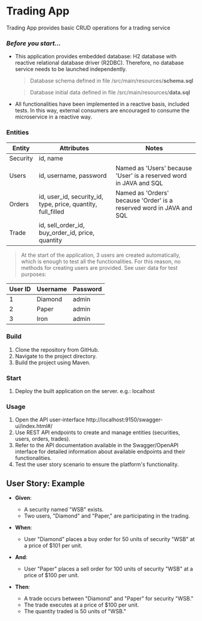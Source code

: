 # **Trading App**

Trading App provides basic CRUD operations for a trading service


### *Before you start...*
- This application provides embedded database: H2 database with reactive relational database driver (R2DBC). Therefore, no database service needs to be launched independently.
  > Database schema defined in file /src/main/resources/**schema.sql**

  > Database initial data defined in file /src/main/resources/**data.sql**
- All functionalities have been implemented in a reactive basis, included tests. In this way, external consumers are encouraged to consume the microservice in a reactive way.

### Entities

| Entity    | Attributes                                    | Notes        |
|-----------|-----------------------------------------------|--------------|
| Security  | id, name                                      |              |
| Users      | id, username, password                        |  Named as 'Users' because 'User' is a reserved word in JAVA and SQL            |
| Orders     | id, user_id, security_id, type, price, quantity, full_filled |     Named as 'Orders' because 'Order' is a reserved word in JAVA and SQL         |
| Trade     | id, sell_order_id, buy_order_id, price, quantity  |              |

> At the start of the application, 3 users are created automatically, which is enough to test all the functionalities. For this reason, no methods for creating users are provided. See user data for test purposes:

| User ID | Username | Password |
|---------|----------|----------|
| 1       | Diamond  | admin    |
| 2       | Paper    | admin    |
| 3       | Iron     | admin    |

### Build

1. Clone the repository from GitHub.
2. Navigate to the project directory.
3. Build the project using Maven.

### Start

1. Deploy the built application on the server. e.g.: localhost

### Usage
1. Open the API user-interface http://localhost:9150/swagger-ui/index.html#/
2. Use REST API endpoints to create and manage entities (securities, users, orders, trades).
3. Refer to the API documentation available in the Swagger/OpenAPI interface for detailed information about available endpoints and their functionalities.
4. Test the user story scenario to ensure the platform's functionality.


## User Story: Example

- **Given**:
  - A security named "WSB" exists.
  - Two users, "Diamond" and "Paper," are participating in the trading.

- **When**:
  - User "Diamond" places a buy order for 50 units of security "WSB" at a price of $101 per unit.
- **And**:
  - User "Paper" places a sell order for 100 units of security "WSB" at a price of $100 per unit.

- **Then**:
  - A trade occurs between "Diamond" and "Paper" for security "WSB."
  - The trade executes at a price of $100 per unit.
  - The quantity traded is 50 units of "WSB."


